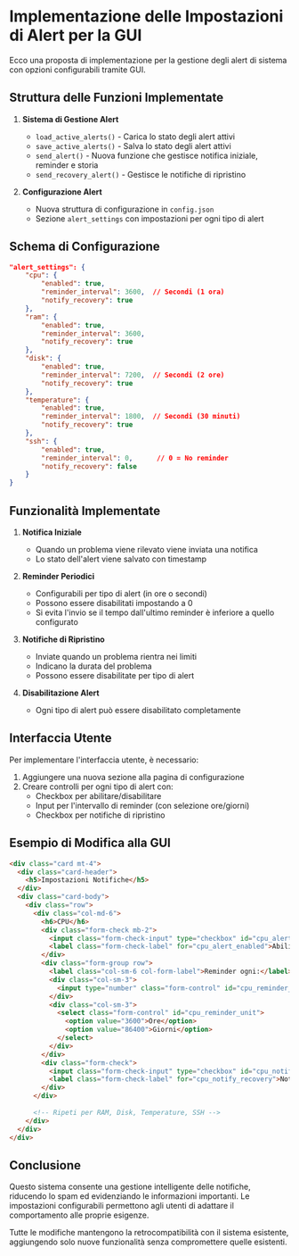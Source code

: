 # Implementazione delle Impostazioni di Alert per la GUI

Ecco una proposta di implementazione per la gestione degli alert di sistema con opzioni configurabili tramite GUI.

## Struttura delle Funzioni Implementate

1. **Sistema di Gestione Alert**
   - `load_active_alerts()` - Carica lo stato degli alert attivi
   - `save_active_alerts()` - Salva lo stato degli alert attivi
   - `send_alert()` - Nuova funzione che gestisce notifica iniziale, reminder e storia
   - `send_recovery_alert()` - Gestisce le notifiche di ripristino

2. **Configurazione Alert**
   - Nuova struttura di configurazione in `config.json`
   - Sezione `alert_settings` con impostazioni per ogni tipo di alert

## Schema di Configurazione

```json
"alert_settings": {
    "cpu": {
        "enabled": true,
        "reminder_interval": 3600,  // Secondi (1 ora)
        "notify_recovery": true
    },
    "ram": {
        "enabled": true,
        "reminder_interval": 3600,
        "notify_recovery": true
    },
    "disk": {
        "enabled": true,
        "reminder_interval": 7200,  // Secondi (2 ore)
        "notify_recovery": true
    },
    "temperature": {
        "enabled": true,
        "reminder_interval": 1800,  // Secondi (30 minuti)
        "notify_recovery": true
    },
    "ssh": {
        "enabled": true,
        "reminder_interval": 0,      // 0 = No reminder
        "notify_recovery": false
    }
}
```

## Funzionalità Implementate

1. **Notifica Iniziale**
   - Quando un problema viene rilevato viene inviata una notifica
   - Lo stato dell'alert viene salvato con timestamp

2. **Reminder Periodici**
   - Configurabili per tipo di alert (in ore o secondi)
   - Possono essere disabilitati impostando a 0
   - Si evita l'invio se il tempo dall'ultimo reminder è inferiore a quello configurato

3. **Notifiche di Ripristino**
   - Inviate quando un problema rientra nei limiti
   - Indicano la durata del problema
   - Possono essere disabilitate per tipo di alert

4. **Disabilitazione Alert**
   - Ogni tipo di alert può essere disabilitato completamente

## Interfaccia Utente

Per implementare l'interfaccia utente, è necessario:

1. Aggiungere una nuova sezione alla pagina di configurazione
2. Creare controlli per ogni tipo di alert con:
   - Checkbox per abilitare/disabilitare
   - Input per l'intervallo di reminder (con selezione ore/giorni)
   - Checkbox per notifiche di ripristino

## Esempio di Modifica alla GUI

```html
<div class="card mt-4">
  <div class="card-header">
    <h5>Impostazioni Notifiche</h5>
  </div>
  <div class="card-body">
    <div class="row">
      <div class="col-md-6">
        <h6>CPU</h6>
        <div class="form-check mb-2">
          <input class="form-check-input" type="checkbox" id="cpu_alert_enabled" name="cpu_alert_enabled">
          <label class="form-check-label" for="cpu_alert_enabled">Abilita notifiche</label>
        </div>
        <div class="form-group row">
          <label class="col-sm-6 col-form-label">Reminder ogni:</label>
          <div class="col-sm-3">
            <input type="number" class="form-control" id="cpu_reminder_interval" name="cpu_reminder_interval" min="0">
          </div>
          <div class="col-sm-3">
            <select class="form-control" id="cpu_reminder_unit">
              <option value="3600">Ore</option>
              <option value="86400">Giorni</option>
            </select>
          </div>
        </div>
        <div class="form-check">
          <input class="form-check-input" type="checkbox" id="cpu_notify_recovery" name="cpu_notify_recovery">
          <label class="form-check-label" for="cpu_notify_recovery">Notifica di ripristino</label>
        </div>
      </div>
      
      <!-- Ripeti per RAM, Disk, Temperature, SSH -->
    </div>
  </div>
</div>
```

## Conclusione

Questo sistema consente una gestione intelligente delle notifiche, riducendo lo spam ed evidenziando le informazioni importanti. Le impostazioni configurabili permettono agli utenti di adattare il comportamento alle proprie esigenze.

Tutte le modifiche mantengono la retrocompatibilità con il sistema esistente, aggiungendo solo nuove funzionalità senza compromettere quelle esistenti.